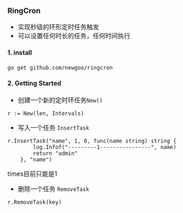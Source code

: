 ### RingCron

- 实现秒级的环形定时任务触发
- 可以设置任何时长的任务，任何时间执行 

#### 1. install 
```swagger codegen
go get github.com/newgoo/ringcron
```

#### 2. Getting Started
* 创建一个新的定时环任务`New()`
```swagger codegen
r := New(len, Intervals)
```
* 写入一个任务 `InsertTask`
```
r.InsertTask("name", 1, 0, func(name string) string {
		log.Infof("---------1----------------", name)
		return "admin"
	}, "name")
```
times目前只能是1
* 删除一个任务 `RemoveTask`
```
r.RemoveTask(key)
```

